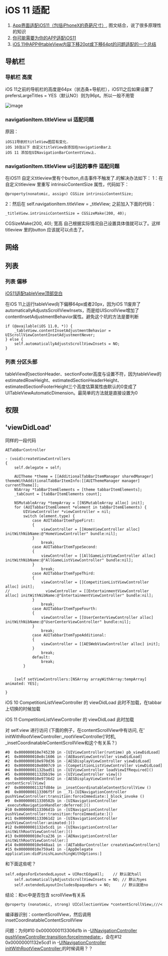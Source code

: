 # iOS 11 适配

1. [App界面适配iOS11（包括iPhoneX的奇葩尺寸）](http://www.jianshu.com/p/352f101d6df1), 图文结合，说了很多原理性的知识
2. [你可能需要为你的APP适配iOS11](http://www.jianshu.com/p/370d82ba3939)
3. [iOS 11中APP中tableView内容下移20pt或下移64pt的问题适配的一个总结](https://juejin.im/entry/59b8fbff6fb9a00a62711b64)

## 导航栏

### 导航栏 高度

iOS 11之前的导航栏的高度是64px（状态条+导航栏），iOS11之后如果设置了prefersLargeTitles = YES（默认NO）则为96pt。所以一般不用管

![image](../resource/image16.png)

### navigationItem.titleView ui 适配问题

原因：
```
iOS11导航栏titleView图层有变化.
iOS 10及以下 自定义titleView会添加在navigationBar上
iOS 11 添加在UINavigationBarContentView上.
```

### navigationItem.titleView ui引起的事件 适配问题

在iOS11 自定义titleview里有个button,点击事件不触发了.的解决办法如下：
1：在自定义titleview 里重写 intrinsicContentSize 属性，代码如下：
```
@property(nonatomic, assign) CGSize intrinsicContentSize;
```
2：然后在 self.navigationItem.titleView = _titleView; 之前加入下面的代码：
```
_titleView.intrinsicContentSize = CGSizeMake(200, 40);
```
CGSizeMake(200, 40); 宽高 自己根据实际情况自己设置具体值就可以了。这样titleview 里的button 应该就可以点击了。

### 


## 网络


## 列表

### 列表 偏移

[iOS11适配tableView顶部空白](https://www.cnblogs.com/liyingnan/p/7802520.html)

在iOS 11上运行tableView向下偏移64px或者20px，因为iOS 11废弃了automaticallyAdjustsScrollViewInsets，而是给UIScrollView增加了contentInsetAdjustmentBehavior属性。避免这个坑的方法是要判断
```
if (@available(iOS 11.0, *)) {
	_tableView.contentInsetAdjustmentBehavior = UIScrollViewContentInsetAdjustmentNever;
} else {
	self.automaticallyAdjustsScrollViewInsets = NO;
}
```

### 列表 分区头部

tableView的sectionHeader、sectionFooter高度与设置不符，因为tableView的estimatedRowHeight、estimatedSectionHeaderHeight、 estimatedSectionFooterHeight三个高度估算属性由默认的0变成了UITableViewAutomaticDimension。最简单的方法就是直接设置为0


## 权限



## 'viewDidLoad'

同样的一段代码
```
AETabBarController

- (void)createViewControllers
{
    self.delegate = self;
    
    AUITheme *theme = [[AdditionalTabBarItemManager sharedManager] themeWithAdditionalTabBarItemInfo:[[AUIThemeManager manager] currentTheme]];
    NSArray *tabBarItemElements = [theme tabbarItemElements];
    _tabCount = [tabBarItemElements count];
    
    NSMutableArray *tempArray = [[NSMutableArray alloc] init];
    for (AUITabbarItemElement *element in tabBarItemElements) {
        UIViewController *viewController = nil;
        switch (element.type) {
            case AUITabbarItemTypeFirst:
            {
                viewController = [[HomeViewController alloc] initWithNibName:@"HomeViewController" bundle:nil];
            }
                break;
            case AUITabbarItemTypeSecond:
            {
                viewController = [[AllGameListViewController alloc] initWithNibName:@"AllGameListViewController" bundle:nil];
            }
                break;
            case AUITabbarItemTypeThird:
            {
                viewController = [[CompetitionListViewController alloc] init];
//                viewController = [[EntertainmentViewController alloc] initWithNibName:@"EntertainmentViewController" bundle:nil];
            }
                break;
            case AUITabbarItemTypeFourth:
            {
                viewController = [[UserCenterViewController alloc] initWithNibName:@"UserCenterViewController" bundle:nil];
            }
                break;
            case AUITabbarItemTypeAdditional:
            {
                viewController = [[AESWebViewController alloc] init];
            }
                break;
            default:
                break;
        }
    
    
    [self setViewControllers:[NSArray arrayWithArray:tempArray] animated: YES];
    
}
```

iOS 10
CompetitionListViewController 的 viewDidLoad 此时不加载，在tabbar上切换的时候加载

iOS 11
CompetitionListViewController 的 viewDidLoad 此时加载


对 self.view 进行访问 (下面的例子，在contentScrollView中有访问, 在' initWithRootViewController:_rootViewController]'时机, _insetCoordinatableContentScrollView和这个有关系？)

```
#0	0x000000010e745230 in -[UIViewController(runtime) pb_viewDidLoad]
#1	0x000000010e8c1606 in -[AEBaseViewController viewDidLoad]
#2	0x000000010e970d36 in -[AESDisplayViewController viewDidLoad]
#3	0x000000010e8007c9 in -[CompetitionListViewController viewDidLoad]
#4	0x00000001132bad51 in -[UIViewController loadViewIfRequired]()
#5	0x00000001132bb19e in -[UIViewController view]()
#6	0x000000010e9736d2 in -[AESDisplayViewController contentScrollView] 
#7	0x00000001132fd84e in _insetCoordinatableContentScrollView ()
#8	0x0000000113306f5f in __71-[UINavigationController pushViewController:transition:forceImmediate:]_block_invoke ()
#9	0x000000011330502b in -[UINavigationController _executeNavigationHandler:deferred:]()
#10	0x0000000113306d1b in -[UINavigationController pushViewController:transition:forceImmediate:]()
#11	0x00000001133061d2 in -[UINavigationController pushViewController:animated:]()
#12	0x00000001132e5cd1 in -[UINavigationController initWithRootViewController:]()
#13	0x000000010e7ca236 in -[AENavigationController initWithRootViewController:]
#14	0x000000010e948aa1 in -[AETabBarController createViewControllers]
#15	0x000000010e759a41 in -[AppDelegate application:didFinishLaunchingWithOptions:]

```


和下面这些呢？
```
self.edgesForExtendedLayout = UIRectEdgeAll;    // 默认就为all
    self.automaticallyAdjustsScrollViewInsets = NO; // 默认为yes
    self.extendedLayoutIncludesOpaqueBars = NO;     // 默认就是no
```

结论：和vc中是否包含 scrollView有关系
```
@property (nonatomic, strong) UICollectionView *contentScrollView;///<
```

编译器识别：contentScrollView，然后调用insetCoordinatableContentScrollView


问题：为何#10	0x0000000113306d1b in -[UINavigationController pushViewController:transition:forceImmediate:]()，会在#12	0x00000001132e5cd1 in -[UINavigationController initWithRootViewController:]()的时候调用？？
